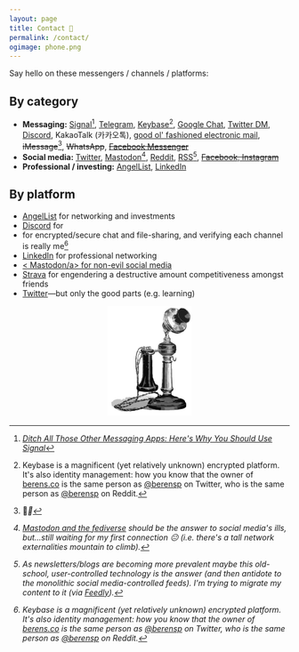```yaml
---
layout: page
title: Contact 📇
permalink: /contact/
ogimage: phone.png
---
```

Say hello on these messengers / channels / platforms:

## By category
- **Messaging:** <a href="https://signal.org" target="_blank">Signal</a>[^1], <a href="https://t.me/berensp" target="_blank">Telegram</a>, <a href="https://keybase.io/berens" target="_blank">Keybase</a>[^2], <a href="https://chat.google.com" target="_blank">Google Chat</a>, <a href="https://twitter.com/messages/compose?recipient_id=19028711" target="_blank">Twitter DM</a>, <a href="https://discordapp.com/users/181094465874821120" target="_blank">Discord</a>, KakaoTalk (카카오톡), <a href="mailto:pb@omg.lol">good ol' fashioned electronic mail</a>, <strike>iMessage</strike>[^3], <strike>WhatsApp</strike>, <strike><a href="../fb">Facebook Messenger</a></strike>
- **Social media:** <a href="https://twitter.com/berensp" target="_blank">Twitter</a>, <a rel="me" href="https://mastodon.cloud/@berens" target="_blank">Mastodon</a>[^4], <a href="https://reddit.com/user/berensp" target="_blank">Reddit</a>, [RSS](https://berens.co/feed.xml)[^5], <strike><a href="../fb">Facebook, Instagram</a></strike>
- **Professional / investing:** <a href="https://angel.co/berens" target="_blank">AngelList</a>, <a href="https://linkedin.com/in/berensp" target="_blank">LinkedIn</a>

## By platform
- <a href="https://angel.co/berens" target="_blank"><i class="fab fa-angellist"></i> AngelList</a> for networking and investments
- <a href="https://discordapp.com/users/181094465874821120" target="_blank"><i class="fab fa-discord"></i> Discord</a> for 
- <a href="https://keybase.io/berens" target="_blank"><i class="fab fa-keybase"></i></a> for encrypted/secure chat and file-sharing, and verifying each channel is really me[^2]
- <a href="https://linkedin.com/in/berensp" target="_blank"><i class="fab fa-linkedin-in"></i> LinkedIn</a> for professional networking
- <a rel="me" href="https://mastodon.social/@berens" target="_blank"><i class="fab fa-mastodon"></i>< Mastodon/a> for non-evil social media
- <a href="https://www.strava.com/athletes/berenzino" target="_blank"><i class="fab fa-strava"></i> Strava</a> for engendering a destructive amount competitiveness amongst friends
- <a href="https://twitter.com/berensp" target="_blank"><i class="fab fa-twitter"></i> Twitter</a>—but only the good parts (e.g. learning)

<center><img src="/assets/og/phone.png" alt="phone" width="30%" height="30%"></center>

[^1]: *<a href="https://www.wired.com/story/ditch-all-those-other-messaging-apps-heres-why-you-should-use-signal/?utm_source=WIR_REG_GATE" target="_blank">Ditch All Those Other Messaging Apps: Here's Why You Should Use Signal</a>*

[^2]: Keybase is a magnificent (yet relatively unknown) encrypted platform. It's also identity management: how you know that the owner of [berens.co](/index) is the same person as <a href="https://twitter.com/berensp" target="_blank">@berensp</a> on Twitter, who is the same person as <a href="https://reddit.com/user/berensp" target="_blank">@berensp</a> on Reddit.

[^3]: 🤘<i class="fab fa-android">🤘

[^4]: <a href="https://www.nytimes.com/2018/03/28/technology/social-media-privacy.html" target="_blank">Mastodon and the fediverse</a> should be the answer to social media's ills, but...still waiting for my first connection 😐 (i.e. there's a tall network externalities mountain to climb).

[^5]: As newsletters/blogs are becoming more prevalent maybe this old-school, user-controlled technology is the answer (and then antidote to the monolithic social media-controlled feeds). I'm trying to migrate my content to it (via <a href="https://feedly.com/" target="_blank">Feedly</a>).
